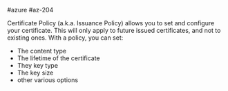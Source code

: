#azure #az-204 

Certificate Policy (a.k.a. Issuance Policy) allows you to set and configure your certificate.
This will only apply to future issued certificates, and not to existing ones.
With a policy, you can set:
- The content type
- The lifetime of the certificate
- They key type
- The key size
- other various options